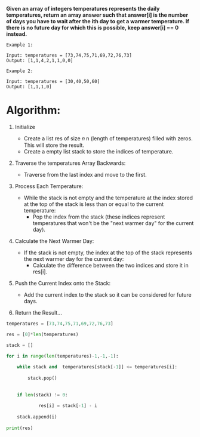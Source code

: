 **Given an array of integers temperatures represents the daily temperatures, return an array answer such that answer[i] is the number of days you have to wait after the ith day to get a warmer temperature. If there is no future day for which this is possible, keep answer[i] == 0 instead.**  

```
Example 1:

Input: temperatures = [73,74,75,71,69,72,76,73]
Output: [1,1,4,2,1,1,0,0]
```

```
Example 2:

Input: temperatures = [30,40,50,60]
Output: [1,1,1,0]
```

# Algorithm:

1. Initialize   
    * Create a list res of size 
𝑛
n (length of temperatures) filled with zeros. This will store the result.
    * Create a empty list stack to store the indices of temperature.

2. Traverse the temperatures Array Backwards:  
    * Traverse from the last index and move to the first.

3. Process Each Temperature:  
    * While the stack is not empty and the temperature at the index stored at the top of the stack is less than or equal to the current temperature:  
        * Pop the index from the stack (these indices represent temperatures that won't be the "next warmer day" for the current day).

4. Calculate the Next Warmer Day:  
    * If the stack is not empty, the index at the top of the stack represents the next warmer day for the current day:  
        * Calculate the difference between the two indices and store it in res[i].

5. Push the Current Index onto the Stack:  
   * Add the current index to the stack so it can be considered for future days.

6. Return the Result...

```python
temperatures = [73,74,75,71,69,72,76,73]

res = [0]*len(temperatures)

stack = []

for i in range(len(temperatures)-1,-1,-1):
    
    while stack and  temperatures[stack[-1]] <= temperatures[i]:
        
        stack.pop()
        
    
    if len(stack) != 0:
            
            res[i] = stack[-1] - i
            
    stack.append(i)
        
print(res)

```


